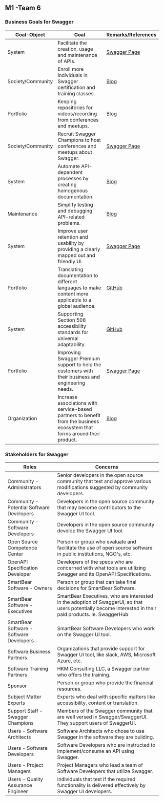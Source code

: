 <h2> M1 -Team 6 </h2>

<h3>Business Goals for Swagger</h3>

| Goal-Object       | Goal                                                                                                                      | Remarks/References                                                           |
| ----------------- | ------------------------------------------------------------------------------------------------------------------------- | ---------------------------------------------------------------------------- |
| System            | Facilitate the creation, usage and maintenance of APIs.                                                                   | [Swagger Page](https://swagger.io/)                                          |
| Society/Community | Enroll more individuals in Swagger certification and training classes.                                                    | [Blog](https://swagger.io/blog/introducing-swagger-training-certification/)  |
| Portfolio         | Keeping repositories for videos/recording from conferences and meetups.                                                   | [Blog](https://swagger.io/blog/welcome-to-the-swagger-io-evolution/)         |
| Society/Community | Recruit Swagger Champions to host conferences and meetups about Swagger.                                                  | [Swagger Page](https://swagger.io/swagger-champions/)                        |
| System            | Automate API-dependent processes by creating homogenous documentation.                                                    | [Blog](https://blog.readme.io/what-is-swagger-and-why-it-matters/)           |
| Maintenance       | Simplify testing and debugging API-related problems.                                                                      | [Blog](https://blog.readme.io/what-is-swagger-and-why-it-matters/)           |
| System            | Improve user retention and usability by providing a clearly mapped out and friendly UI.                                   | [Swagger Page](https://swagger.io/)                                          |
| Portfolio         | Translating documentation to different languages to make content more applicable to a global audience.                    | [GitHub](https://github.com/swagger-api/swagger-ui/issues/472)               |
| System            | Supporting Section 508 accessibility standards for universal adaptability.                                                | [GitHub](https://github.com/swagger-api/swagger-ui/issues/2216)              |
| Portfolio         | Improving Swagger Premium support to help the customers with their business and engineering needs.                        | [Swagger Page](https://swagger.io/swagger-premium-support/)                  |                                                |                                                                              |
| Organization      | Increase associations with service-based partners to benefit from the business ecosystem that forms around their product. | [Blog](https://swagger.io/blog/integrate-your-slack-with-swagger/)           |                                                                                                                       |                                                                              |

<h3>Stakeholders for Swagger</h3>

| Roles                                     | Concerns                                                                                                                                                  |
| ----------------------------------------  | --------------------------------------------------------------------------------------------------------------------------------------------------------- |
| Community - Administrators                | Senior developers in the open source community that test and approve various modifications suggested by community developers.                             |
| Community - Potential Software Developers | Developers in the open source community that may become contributors to the Swagger UI tool.   				                                |
| Community - Software Developers           | Developers in the open source community develop the Swagger UI tool.                                                                                      |
| Open Source Competence Center             | Person or group who evaluate and facilitate the use of open source software in public institutions, NGO's, etc.                                           |
| OpenAPI Specification Developer           | Developers of the specs who are concerned with what tools are utilizing Swagger and its OpenAPI Specifications.                                           |
| SmartBear Software - Owners               | Person or group that can take final decisions for SmartBear Software.                                                                                     |
| SmartBear Software - Executives           | SmartBear Executives, who are interested in the adoption of SwaggerUI, so that users potentially become interested in their paid products. ie. SwaggerHub |
| SmartBear Software - Software Developers  | SmartBear Software Developers who work on the Swagger UI tool.                                                                                            |
| Software Business Partners                | Organizations that provide support for Swagger UI tool, like slack, AWS, Microsoft Azure, etc. 				                                |
| Software Training Partners                | HKM Consulting LLC, a Swagger partner who offers the training.                                                                                            |
| Sponsor                                   | Person or group who provide the financial resources.                                             				                                |
| Subject Matter Experts                    | Experts who deal with specific matters like accessibility, content or translation.              				                                |
| Support Staff - Swagger Champions         | Members of the Swagger community that are well versed in Swagger/SwaggerUI. They support users of SwaggerUI.                                              |
| Users - Software Architects               | Software Architects who chose to use Swagger in the software they are building.                                                                           |
| Users - Software Developers               | Software Developers who are  instructed to implement/consume an API using Swagger.                                                                        |
| Users - Project Managers                  | Project Managers who lead a team of Software Developers that utilize Swagger.                                                                             |
| Users - Quality Assurance Engineer        | Individuals that test if the required functionality is delivered effectively by Swagger UI developers.                                                    |

